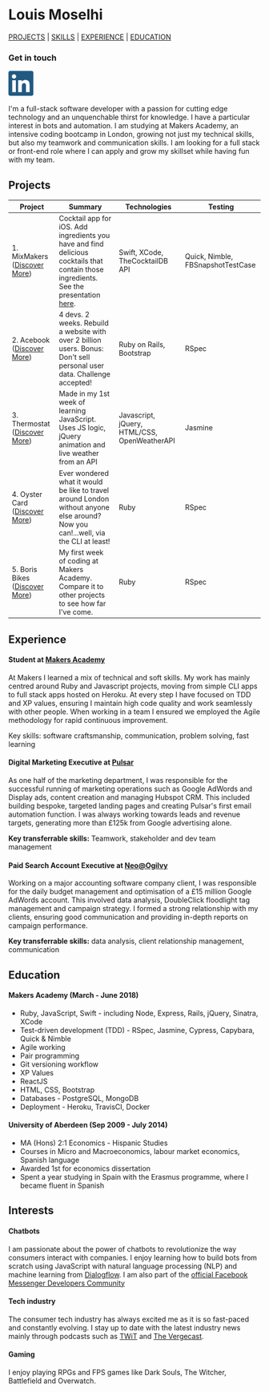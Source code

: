 # Louis Moselhi

[PROJECTS](#projects) | [SKILLS](#skills) | [EXPERIENCE](#experience) | [EDUCATION](#education)

### Get in touch

<a href="https://www.linkedin.com/in/lmoselhi/"><img src="logos/linkedin.png" width="50"></a>

I'm a full-stack software developer with a passion for cutting edge technology and an unquenchable thirst for knowledge. I have a particular interest in bots and automation. I am studying at Makers Academy, an intensive coding bootcamp in London, growing not just my technical skills, but also my teamwork and communication skills. I am looking for a full stack or front-end role where I can apply and grow my skillset while having fun with my team.

 ## Projects
 | Project       | Summary       | Technologies  | Testing |
 | ------------- |---------------| --------------|---------|
|1. MixMakers ([Discover More](https://github.com/Mozl/MixMakers))|Cocktail app for iOS. Add ingredients you have and find delicious cocktails that contain those ingredients. See the presentation [here](https://docs.google.com/presentation/d/e/2PACX-1vTMyvUhENPe4UgHeDfgfEBDfvrtsx-4iKZK8yOGOzHRLZE7X_JmjZE_bNlNDL_W4kV-Tx-TmtTBZpw8/pub?start=false&loop=false&delayms=10000&slide=id.g3bc3fbc64e_5_16).|Swift, XCode, TheCocktailDB API|Quick, Nimble, FBSnapshotTestCase|
| 2. Acebook ([Discover More](https://acebook-byte-2.herokuapp.com))|4 devs. 2 weeks. Rebuild a website with over 2 billion users. Bonus: Don't sell personal user data. Challenge accepted!|Ruby on Rails, Bootstrap|RSpec|
| 3. Thermostat ([Discover More](https://github.com/Mozl/thermostat))| Made in my 1st week of learning JavaScript. Uses JS logic, jQuery animation and live weather from an API | Javascript, jQuery, HTML/CSS, OpenWeatherAPI | Jasmine |
| 4. Oyster Card ([Discover More](https://github.com/Mozl/oyster-card))|Ever wondered what it would be like to travel around London without anyone else around? Now you can!...well, via the CLI at least! | Ruby | RSpec |
| 5. Boris Bikes ([Discover More](https://github.com/Mozl/boris_bikes)) | My first week of coding at Makers Academy. Compare it to other projects to see how far I've come. |Ruby | RSpec |





## Experience

#### Student at [Makers Academy](https://www.makersacademy.com/)

At Makers I learned a mix of technical and soft skills. My work has mainly centred around Ruby and Javascript projects, moving from simple CLI apps to full stack apps hosted on Heroku. At every step I have focused on TDD and XP values, ensuring I maintain high code quality and work seamlessly with other people. When working in a team I ensured we employed the Agile methodology for rapid continuous improvement.

Key skills: software craftsmanship, communication, problem solving, fast learning

#### Digital Marketing Executive at [Pulsar](https://www.pulsarplatform.com/)

As one half of the marketing department, I was responsible for the successful running of marketing operations such as Google AdWords and Display ads, content creation and managing Hubspot CRM. This included building bespoke, targeted landing pages and creating Pulsar's first email automation function. I was always working towards leads and revenue targets, generating more than £125k from Google advertising alone.

**Key transferrable skills:** Teamwork, stakeholder and dev team management

#### Paid Search Account Executive at [Neo@Ogilvy](https://www.neoogilvy.co.uk/)

Working on a major accounting software company client, I was responsible for the daily budget management and optimisation of a £15 million Google AdWords account. This involved data analysis, DoubleClick floodlight tag management and campaign strategy. I formed a strong relationship with my clients, ensuring good communication and providing in-depth reports on campaign performance.

**Key transferrable skills:** data analysis, client relationship management, communication


## Education

#### Makers Academy (March - June 2018)

- Ruby, JavaScript, Swift - including Node, Express, Rails, jQuery, Sinatra, XCode
- Test-driven development (TDD) - RSpec, Jasmine, Cypress, Capybara, Quick & Nimble
- Agile working
- Pair programming
- Git versioning workflow
- XP Values
- ReactJS
- HTML, CSS, Bootstrap
- Databases - PostgreSQL, MongoDB
- Deployment - Heroku, TravisCI, Docker

#### University of Aberdeen (Sep 2009 - July 2014)

- MA (Hons) 2:1 Economics - Hispanic Studies
- Courses in Micro and Macroeconomics, labour market economics, Spanish language
- Awarded 1st for economics dissertation
- Spent a year studying in Spain with the Erasmus programme, where I became fluent in Spanish

## Interests

#### Chatbots

I am passionate about the power of chatbots to revolutionize the way consumers interact with companies. I enjoy learning how to build bots from scratch using JavaScript with natural language processing (NLP) and machine learning from [Dialogflow](https://dialogflow.com/). I am also part of the [official Facebook Messenger Developers Community](https://www.facebook.com/groups/messengerplatform/?fref=nf)

#### Tech industry

The consumer tech industry has always excited me as it is so fast-paced and constantly evolving. I stay up to date with the latest industry news mainly through podcasts such as [TWiT](https://twit.tv/shows/this-week-in-tech) and [The Vergecast](https://www.theverge.com/the-vergecast).

#### Gaming

I enjoy playing RPGs and FPS games like Dark Souls, The Witcher, Battlefield and Overwatch.
